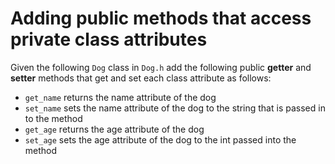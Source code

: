 # Adding public methods that access private class attributes

Given the following `Dog` class in `Dog.h` add the following public **getter** and **setter** methods that get and set each class attribute as follows:

* `get_name` returns the name attribute of the dog
* `set_name` sets the name attribute of the dog to the string that is passed in to the method
* `get_age` returns the age attribute of the dog
* `set_age` sets the age attribute of the dog to the int passed into the method